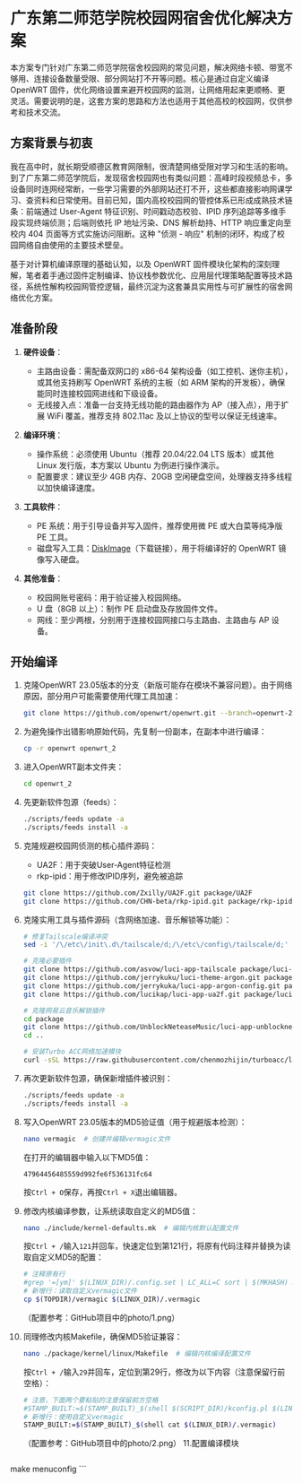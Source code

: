 # 广东第二师范学院校园网宿舍优化解决方案

本方案专门针对广东第二师范学院宿舍校园网的常见问题，解决网络卡顿、带宽不够用、连接设备数量受限、部分网站打不开等问题。核心是通过自定义编译 OpenWRT 固件，优化网络设置来避开校园网的监测，让网络用起来更顺畅、更灵活。需要说明的是，这套方案的思路和方法也适用于其他高校的校园网，仅供参考和技术交流。

## 方案背景与初衷

我在高中时，就长期受顺德区教育网限制，很清楚网络受限对学习和生活的影响。到了广东第二师范学院后，发现宿舍校园网也有类似问题：高峰时段视频总卡，多设备同时连网经常断，一些学习需要的外部网站还打不开，这些都直接影响网课学习、查资料和日常使用。目前已知，国内高校校园网的管控体系已形成成熟技术链条：前端通过 User-Agent 特征识别、时间戳动态校验、IPID 序列追踪等多维手段实现终端侦测；后端则依托 IP 地址污染、DNS 解析劫持、HTTP 响应重定向至校内 404 页面等方式实施访问阻断。这种 "侦测 - 响应" 机制的闭环，构成了校园网络自由使用的主要技术壁垒。

基于对计算机编译原理的基础认知，以及 OpenWRT 固件模块化架构的深刻理解，笔者着手通过固件定制编译、协议栈参数优化、应用层代理策略配置等技术路径，系统性解构校园网管控逻辑，最终沉淀为这套兼具实用性与可扩展性的宿舍网络优化方案。

## 准备阶段

1. **硬件设备**：
   - 主路由设备：需配备双网口的 x86-64 架构设备（如工控机、迷你主机），或其他支持刷写 OpenWRT 系统的主板（如 ARM 架构的开发板），确保能同时连接校园网进线和下级设备。
   - 无线接入点：准备一台支持无线功能的路由器作为 AP（接入点），用于扩展 WiFi 覆盖，推荐支持 802.11ac 及以上协议的型号以保证无线速率。

2. **编译环境**：
   - 操作系统：必须使用 Ubuntu（推荐 20.04/22.04 LTS 版本）或其他 Linux 发行版，本方案以 Ubuntu 为例进行操作演示。
   - 配置要求：建议至少 4GB 内存、20GB 空闲硬盘空间，处理器支持多线程以加快编译速度。

3. **工具软件**：
   - PE 系统：用于引导设备并写入固件，推荐使用微 PE 或大白菜等纯净版 PE 工具。
   - 磁盘写入工具：[DiskImage](https://sourceforge.net/projects/diskimage/files/latest/download)（下载链接），用于将编译好的 OpenWRT 镜像写入硬盘。

4. **其他准备**：
   - 校园网账号密码：用于验证接入校园网络。
   - U 盘（8GB 以上）：制作 PE 启动盘及存放固件文件。
   - 网线：至少两根，分别用于连接校园网接口与主路由、主路由与 AP 设备。

## 开始编译

1. 克隆OpenWRT 23.05版本的分支（新版可能存在模块不兼容问题）。由于网络原因，部分用户可能需要使用代理工具加速：
   ```bash
   git clone https://github.com/openwrt/openwrt.git --branch=openwrt-23.05
   ```

2. 为避免操作出错影响原始代码，先复制一份副本，在副本中进行编译：
   ```bash
   cp -r openwrt openwrt_2
   ```

3. 进入OpenWRT副本文件夹：
   ```bash
   cd openwrt_2
   ```

4. 先更新软件包源（feeds）：
   ```bash
   ./scripts/feeds update -a
   ./scripts/feeds install -a
   ```

5. 克隆规避校园网侦测的核心插件源码：
   - UA2F：用于突破User-Agent特征检测
   - rkp-ipid：用于修改IPID序列，避免被追踪
   ```bash
   git clone https://github.com/Zxilly/UA2F.git package/UA2F
   git clone https://github.com/CHN-beta/rkp-ipid.git package/rkp-ipid
   ```

6. 克隆实用工具与插件源码（含网络加速、音乐解锁等功能）：
   ```bash
   # 修复Tailscale编译冲突
   sed -i '/\/etc\/init\.d\/tailscale/d;/\/etc\/config\/tailscale/d;' feeds/packages/net/tailscale/Makefile
   
   # 克隆必要插件
   git clone https://github.com/asvow/luci-app-tailscale package/luci-app-tailscale  # Tailscale内网穿透
   git clone https://github.com/jerrykuku/luci-theme-argon.git package/luci-theme-argon  # Argon主题
   git clone https://github.com/jerrykuka/luci-app-argon-config.git package/luci-app-argon-config  # 主题配置工具
   git clone https://github.com/lucikap/luci-app-ua2f.git package/luci-app-ua2f  # UA2F图形化配置
   
   # 克隆网易云音乐解锁插件
   cd package
   git clone https://github.com/UnblockNeteaseMusic/luci-app-unblockneteasemusic.git
   cd ..
   
   # 安装Turbo ACC网络加速模块
   curl -sSL https://raw.githubusercontent.com/chenmozhijin/turboacc/luci/add_turboacc.sh -o add_turboacc.sh && bash add_turboacc.sh
   ```

7. 再次更新软件包源，确保新增插件被识别：
   ```bash
   ./scripts/feeds update -a
   ./scripts/feeds install -a
   ```

8. 写入OpenWRT 23.05版本的MD5验证值（用于规避版本检测）：
   ```bash
   nano vermagic  # 创建并编辑vermagic文件
   ```
   在打开的编辑器中输入以下MD5值：
   ```
   47964456485559d992fe6f536131fc64
   ```
   按`Ctrl + O`保存，再按`Ctrl + X`退出编辑器。

9. 修改内核编译参数，让系统读取自定义的MD5值：
   ```bash
   nano ./include/kernel-defaults.mk  # 编辑内核默认配置文件
   ```
   按`Ctrl + /`输入`121`并回车，快速定位到第121行，将原有代码注释并替换为读取自定义MD5的配置：
   ```bash
   # 注释原有行
   #grep '=[ym]' $(LINUX_DIR)/.config.set | LC_ALL=C sort | $(MKHASH) md5 > $(LINUX_DIR)/.vermagic
   # 新增行：读取自定义vermagic文件
   cp $(TOPDIR)/vermagic $(LINUX_DIR)/.vermagic
   ```
   （配置参考：GitHub项目中的photo/1.png）

10. 同理修改内核Makefile，确保MD5验证兼容：
    ```bash
    nano ./package/kernel/linux/Makefile  # 编辑内核编译配置文件
    ```
    按`Ctrl + /`输入`29`并回车，定位到第29行，修改为以下内容（注意保留行前空格）：
    ```bash
    # 注意，下面两个要粘贴的注意保留前方空格
    #STAMP_BUILT:=$(STAMP_BUILT)_$(shell $(SCRIPT_DIR)/kconfig.pl $(LINUX_DIR)/.config | $(MKHASH) md5)
    # 新增行：使用自定义vermagic
    STAMP_BUILT:=$(STAMP_BUILT)_$(shell cat $(LINUX_DIR)/.vermagic)
    ```
    （配置参考：GitHub项目中的photo/2.png）
11.配置编译模块
    ```bash
make menuconfig
    ```
